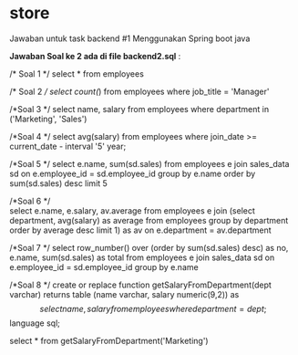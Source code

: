 # store
Jawaban untuk task backend #1
Menggunakan Spring boot java


**Jawaban Soal ke 2 ada di file backend2.sql** :

/* Soal 1 */
select * from employees

/* Soal 2 */
select count(*) from employees 
	where job_title = 'Manager'

/*Soal 3 */
select name, salary from employees 
	where department in ('Marketing', 'Sales')

/*Soal 4 */
select avg(salary) from employees 
	where join_date >= current_date - interval '5' year;

/*Soal 5 */
select e.name, sum(sd.sales) from employees e join sales_data sd 
	on e.employee_id = sd.employee_id 
		group by e.name 
		order by sum(sd.sales) desc
		limit 5

/*Soal 6 */		
select e.name, e.salary, av.average from employees e join 
	(select department, avg(salary) as average from employees 
		group by department 
		order by average 
		desc limit 1) as av
	on e.department = av.department

/*Soal 7 */
select row_number() over (order by sum(sd.sales) desc) as no, e.name, sum(sd.sales) as total 
	from employees e join sales_data sd 
		on e.employee_id = sd.employee_id 
		group by e.name
		
/*Soal 8 */
create or replace function getSalaryFromDepartment(dept varchar)
	returns table (name varchar, salary numeric(9,2))
	as
	$$
		select name, salary
		from employees 
		where department = dept;
	$$
	language sql;

select * from getSalaryFromDepartment('Marketing')



		




















